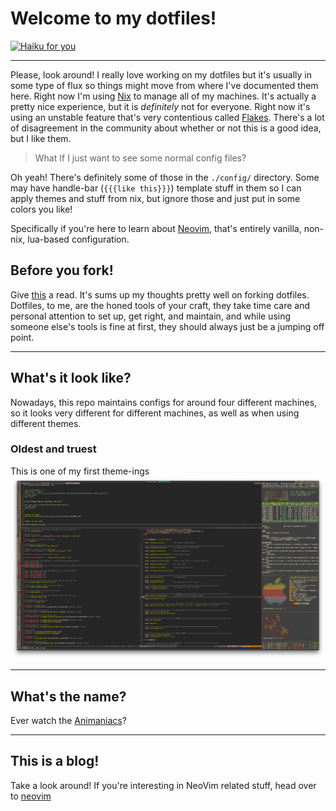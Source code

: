 # Welcome to my dotfiles!

[![Haiku for you](https://readme-typing-svg.demolab.com?font=Fira+Code&duration=4000&pause=500&center=true&vCenter=true&multiline=true&height=100&lines=Where+neat+hedges+sing;The+sheds+are+glorious+hues;and+the+yaks+tremble)](https://git.io/typing-svg)

---

Please, look around! I really love working on my dotfiles but it's usually in
some type of flux so things might move from where I've documented them here.
Right now I'm using [Nix](https://nixos.org/) to manage all of my machines.
It's actually a pretty nice experience, but it is _definitely_ not for
everyone. Right now it's using an unstable feature that's very contentious
called [Flakes](https://nixos.wiki/wiki/Flakes). There's a lot of disagreement
in the community about whether or not this is a good idea, but I like them.

> What If I just want to see some normal config files?

Oh yeah! There's definitely some of those in the `./config/` directory. Some
may have handle-bar (`{{{like this}}}`) template stuff in them so I can apply
themes and stuff from nix, but ignore those and just put in some colors you
like!

Specifically if you're here to learn about [Neovim](./config/nvim/README.md),
that's entirely vanilla, non-nix, lua-based configuration.

## Before you fork!

Give
[this](https://www.anishathalye.com/2014/08/03/managing-your-dotfiles/#dotfiles-are-not-meant-to-be-forked)
a read. It's sums up my thoughts pretty well on forking dotfiles. Dotfiles, to
me, are the honed tools of your craft, they take time care and personal
attention to set up, get right, and maintain, and while using someone else's
tools is fine at first, they should always just be a jumping off point.

---

## What's it look like?

Nowadays, this repo maintains configs for around four different machines,
so it looks very different for different machines, as well as when using
different themes.

### Oldest and truest

This is one of my first theme-ings
![Show and Tell](/images/show_and_tell.png)

---

## What's the name?

Ever watch the [Animaniacs](https://www.youtube.com/watch?v=CWnWwN1z_UM)?

---

## This is a blog!

Take a look around! If you're interesting in NeoVim related stuff, head over to [neovim](/config/nvim/README.md)

